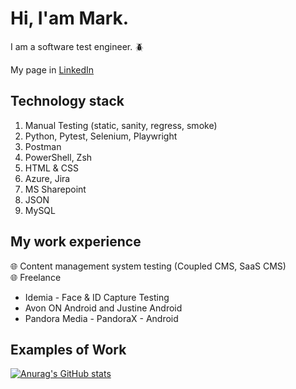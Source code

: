 # Hi, I'am Mark.  
I am a software test engineer. :beetle: <br>

My page in [LinkedIn](https://www.linkedin.com/in/marks-ositis)
  
## Technology stack
1. Manual Testing (static, sanity, regress, smoke)
2. Python, Pytest, Selenium, Playwright
3. Postman
4. PowerShell, Zsh
5. HTML & CSS
6. Azure, Jira
7. MS Sharepoint
8. JSON
9. MySQL


## My work experience
 :globe_with_meridians: Content management system testing (Coupled CMS, SaaS CMS)
 <br>	:globe_with_meridians: Freelance <br>  
- Idemia - Face & ID Capture Testing
- Avon ON Android and Justine Android
- Pandora Media - PandoraX - Android 

## Examples of Work


[![Anurag's GitHub stats](https://github-readme-stats.vercel.app/api?username=NODmarc)](https://github.com/NODmarc/github-readme-stats)

